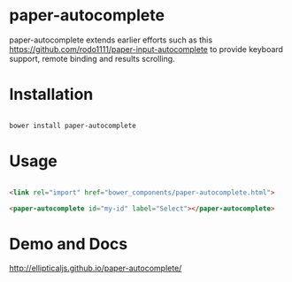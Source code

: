 # paper-autocomplete

paper-autocomplete extends earlier efforts such as this https://github.com/rodo1111/paper-input-autocomplete to provide keyboard support, remote binding and
results scrolling.

# Installation

``` bash

bower install paper-autocomplete

```

# Usage

```html

<link rel="import" href="bower_components/paper-autocomplete.html">

<paper-autocomplete id="my-id" label="Select"></paper-autocomplete>

```

# Demo and Docs

http://ellipticaljs.github.io/paper-autocomplete/

